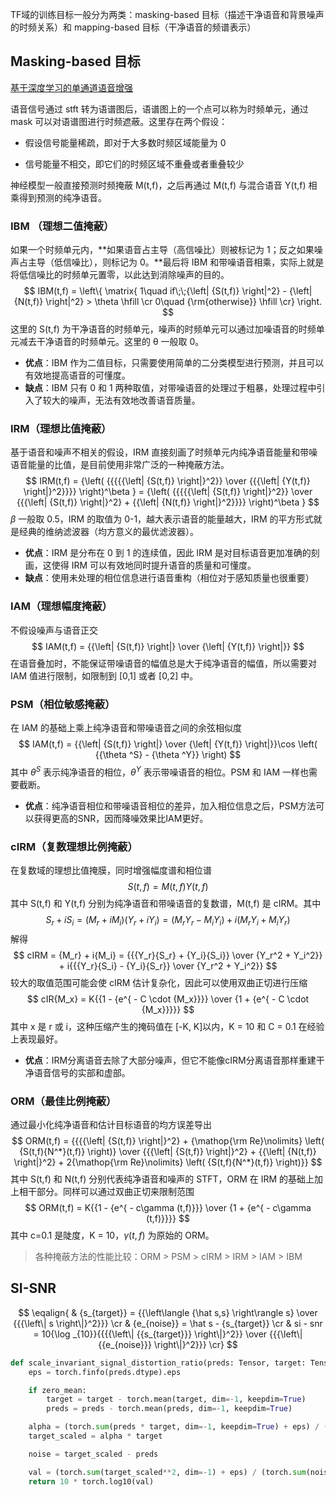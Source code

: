 TF域的训练目标一般分为两类：masking-based 目标（描述干净语音和背景噪声的时频关系）和 mapping-based 目标（干净语音的频谱表示）

## Masking-based 目标

[基于深度学习的单通道语音增强](https://www.cnblogs.com/LXP-Never/p/14142108.html)

语音信号通过 stft 转为语谱图后，语谱图上的一个点可以称为时频单元，通过 mask 可以对语谱图进行时频遮蔽。这里存在两个假设：

+ 假设信号能量稀疏，即对于大多数时频区域能量为 0

+ 信号能量不相交，即它们的时频区域不重叠或者重叠较少

神经模型一般直接预测时频掩蔽 M(t,f)，之后再通过 M(t,f) 与混合语音 Y(t,f) 相乘得到预测的纯净语音。

### IBM （理想二值掩蔽）

如果一个时频单元内，**如果语音占主导（高信噪比）则被标记为 1；反之如果噪声占主导（低信噪比），则标记为 0。**最后将 IBM 和带噪语音相乘，实际上就是将低信噪比的时频单元置零，以此达到消除噪声的目的。
$$
IBM(t,f) = \left\{ \matrix{
  1\quad if\;\;{\left| {S(t,f)} \right|^2} - {\left| {N(t,f)} \right|^2} > \theta  \hfill \cr 
  0\quad {\rm{otherwise}} \hfill \cr}  \right.
$$
这里的 S(t,f) 为干净语音的时频单元，噪声的时频单元可以通过加噪语音的时频单元减去干净语音的时频单元。这里的 θ 一般取 0。

- **优点**：IBM 作为二值目标，只需要使用简单的二分类模型进行预测，并且可以有效地提高语音的可懂度。
- **缺点**：IBM 只有 0 和 1 两种取值，对带噪语音的处理过于粗暴，处理过程中引入了较大的噪声，无法有效地改善语音质量。



### IRM（理想比值掩蔽）

基于语音和噪声不相关的假设，IRM 直接刻画了时频单元内纯净语音能量和带噪语音能量的比值，是目前使用非常广泛的一种掩蔽方法。
$$
IRM(t,f) = {\left( {{{{{\left| {S(t,f)} \right|}^2}} \over {{{\left| {Y(t,f)} \right|}^2}}}} \right)^\beta } = {\left( {{{{{\left| {S(t,f)} \right|}^2}} \over {{{\left| {S(t,f)} \right|}^2} + {{\left| {N(t,f)} \right|}^2}}}} \right)^\beta }
$$
$\beta$ 一般取 0.5，IRM 的取值为 0-1，越大表示语音的能量越大，IRM 的平方形式就是经典的维纳滤波器（均方意义的最优滤波器）。

- **优点**：IRM 是分布在 0 到 1 的连续值，因此 IRM 是对目标语音更加准确的刻画，这使得 IRM 可以有效地同时提升语音的质量和可懂度。
- **缺点**：使用未处理的相位信息进行语音重构（相位对于感知质量也很重要）



### IAM（理想幅度掩蔽）

不假设噪声与语音正交
$$
IAM(t,f) = {{\left| {S(t,f)} \right|} \over {\left| {Y(t,f)} \right|}}
$$
在语音叠加时，不能保证带噪语音的幅值总是大于纯净语音的幅值，所以需要对 IAM 值进行限制，如限制到 [0,1] 或者 [0,2] 中。



### PSM（相位敏感掩蔽）

在 IAM 的基础上乘上纯净语音和带噪语音之间的余弦相似度
$$
IAM(t,f) = {{\left| {S(t,f)} \right|} \over {\left| {Y(t,f)} \right|}}\cos \left( {{\theta ^S} - {\theta ^Y}} \right)
$$
其中 $\theta^S$ 表示纯净语音的相位，$\theta^Y$ 表示带噪语音的相位。PSM 和 IAM 一样也需要截断。

- **优点**：纯净语音相位和带噪语音相位的差异，加入相位信息之后，PSM方法可以获得更高的SNR，因而降噪效果比IAM更好。



### cIRM（复数理想比例掩蔽）

在复数域的理想比值掩膜，同时增强幅度谱和相位谱
$$
S(t,f) = M(t,f)Y(t,f)
$$
其中 S(t,f) 和 Y(t,f) 分别为纯净语音和带噪语音的复数谱，M(t,f) 是 cIRM。其中
$$
{S_r} + i{S_i} = \left( {{M_r} + i{M_i}} \right)\left( {{Y_r} + i{Y_i}} \right) = \left( {{M_r}{Y_r} - {M_i}{Y_i}} \right) + i\left( {{M_r}{Y_i} + {M_i}{Y_r}} \right)
$$
解得
$$
cIRM = {M_r} + i{M_i} = {{{Y_r}{S_r} + {Y_i}{S_i}} \over {Y_r^2 + Y_i^2}} + i{{{Y_r}{S_i} - {Y_i}{S_r}} \over {Y_r^2 + Y_i^2}}
$$
较大的取值范围可能会使 cIRM 估计复杂化，因此可以使用双曲正切进行压缩
$$
cIR{M_x} = K{{1 - {e^{ - C \cdot {M_x}}}} \over {1 + {e^{ - C \cdot {M_x}}}}}
$$
其中 x 是 r 或 i，这种压缩产生的掩码值在 [-K, K]以内，K = 10 和 C = 0.1 在经验上表现最好。

- **优点**：IRM分离语音去除了大部分噪声，但它不能像cIRM分离语音那样重建干净语音信号的实部和虚部。



### ORM（最佳比例掩蔽）

通过最小化纯净语音和估计目标语音的均方误差导出
$$
ORM(t,f) = {{{{\left| {S(t,f)} \right|}^2} + {\mathop{\rm Re}\nolimits} \left( {S(t,f){N^*}(t,f)} \right)} \over {{{\left| {S(t,f)} \right|}^2} + {{\left| {N(t,f)} \right|}^2} + 2{\mathop{\rm Re}\nolimits} \left( {S(t,f){N^*}(t,f)} \right)}}
$$
其中 S(t,f) 和 N(t,f) 分别代表纯净语音和噪声的 STFT，ORM 在 IRM 的基础上加上相干部分。同样可以通过双曲正切来限制范围
$$
ORM(t,f) = K{{1 - {e^{ - c\gamma (t,f)}}} \over {1 + {e^{ - c\gamma (t,f)}}}}
$$
其中 c=0.1 是陡度，K = 10，$\gamma(t,f)$ 为原始的 ORM。

> 各种掩蔽方法的性能比较：ORM > PSM > cIRM > IRM > IAM > IBM





## SI-SNR

$$
\eqalign{
  & {s_{target}} = {{\left\langle {\hat s,s} \right\rangle s} \over {{{\left\| s \right\|}^2}}}  \cr 
  & {e_{noise}} = \hat s - {s_{target}}  \cr 
  & si - snr = 10{\log _{10}}{{{{\left\| {{s_{target}}} \right\|}^2}} \over {{{\left\| {{e_{noise}}} \right\|}^2}}} \cr}
$$

```python
def scale_invariant_signal_distortion_ratio(preds: Tensor, target: Tensor, zero_mean: bool = True)
    eps = torch.finfo(preds.dtype).eps

    if zero_mean:
        target = target - torch.mean(target, dim=-1, keepdim=True)
        preds = preds - torch.mean(preds, dim=-1, keepdim=True)

    alpha = (torch.sum(preds * target, dim=-1, keepdim=True) + eps) / (torch.sum(target**2, dim=-1, keepdim=True) + eps)
    target_scaled = alpha * target

    noise = target_scaled - preds

    val = (torch.sum(target_scaled**2, dim=-1) + eps) / (torch.sum(noise**2, dim=-1) + eps)
    return 10 * torch.log10(val)
```









 

